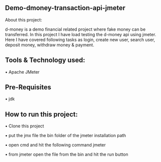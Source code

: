 ## Demo-dmoney-transaction-api-jmeter

About this project:

d-money is a demo financial related project where fake money can be transferred. In this project I have load testing the d-money api using jmeter. Here I have covered following tasks as login, create new user, search user, deposit money, withdraw money & payment.


## Tools & Technology used:

•	Apache JMeter

## Pre-Requisites
•	jdk

## How to run this project:

•	Clone this project

•	put the jmx file the bin folder of the jmeter installation path

•	open cmd and hit the following command jmeter

•	from jmeter open the file from the bin and hit the run button

